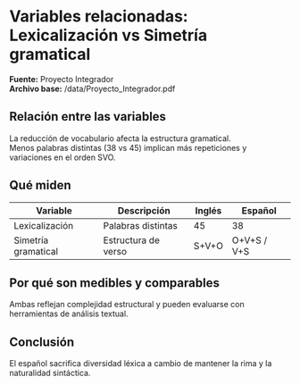 # Variables relacionadas: Lexicalización vs Simetría gramatical
**Fuente:** Proyecto Integrador  
**Archivo base:** /data/Proyecto_Integrador.pdf  

## Relación entre las variables
La reducción de vocabulario afecta la estructura gramatical.  
Menos palabras distintas (38 vs 45) implican más repeticiones y variaciones en el orden SVO.

## Qué miden
| Variable | Descripción | Inglés | Español |
|-----------|--------------|---------|----------|
| Lexicalización | Palabras distintas | 45 | 38 |
| Simetría gramatical | Estructura de verso | S+V+O | O+V+S / V+S |

## Por qué son medibles y comparables
Ambas reflejan complejidad estructural y pueden evaluarse con herramientas de análisis textual.

## Conclusión
El español sacrifica diversidad léxica a cambio de mantener la rima y la naturalidad sintáctica.
